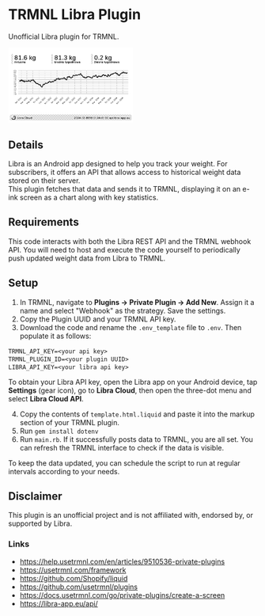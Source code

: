 # TRMNL Libra Plugin

Unofficial Libra plugin for TRMNL.

<img src="assets/libra-plugin-trmnl.bmp" alt="screenshot" width="50%"/>

## Details
Libra is an Android app designed to help you track your weight. For subscribers, it offers an API that allows access to historical weight data stored on their server.  
This plugin fetches that data and sends it to TRMNL, displaying it on an e-ink screen as a chart along with key statistics.

## Requirements
This code interacts with both the Libra REST API and the TRMNL webhook API. You will need to host and execute the code yourself to periodically push updated weight data from Libra to TRMNL.

## Setup
1. In TRMNL, navigate to **Plugins -> Private Plugin -> Add New**. Assign it a name and select "Webhook" as the strategy. Save the settings.
2. Copy the Plugin UUID and your TRMNL API key.
3. Download the code and rename the ``.env_template`` file to ``.env``. Then populate it as follows:
```
TRMNL_API_KEY=<your api key>
TRMNL_PLUGIN_ID=<your plugin UUID>
LIBRA_API_KEY=<your libra api key>
```
To obtain your Libra API key, open the Libra app on your Android device, tap **Settings** (gear icon), go to **Libra Cloud**, then open the three-dot menu and select **Libra Cloud API**.

4. Copy the contents of ``template.html.liquid`` and paste it into the markup section of your TRMNL plugin.
5. Run ``gem install dotenv``
5. Run ``main.rb``. If it successfully posts data to TRMNL, you are all set. You can refresh the TRMNL interface to check if the data is visible.

To keep the data updated, you can schedule the script to run at regular intervals according to your needs.

## Disclaimer

This plugin is an unofficial project and is not affiliated with, endorsed by, or supported by Libra.

### Links

- https://help.usetrmnl.com/en/articles/9510536-private-plugins
- https://usetrmnl.com/framework
- https://github.com/Shopify/liquid
- https://github.com/usetrmnl/plugins
- https://docs.usetrmnl.com/go/private-plugins/create-a-screen
- https://libra-app.eu/api/
